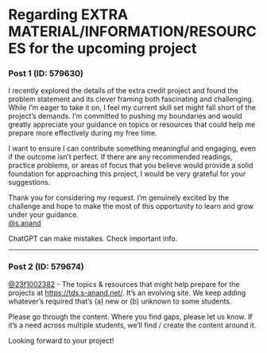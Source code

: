 # Regarding EXTRA MATERIAL/INFORMATION/RESOURCES for the upcoming project

### Post 1 (ID: 579630)

I recently explored the details of the extra credit project and found the
problem statement and its clever framing both fascinating and challenging.
While I’m eager to take it on, I feel my current skill set might fall short of
the project’s demands. I’m committed to pushing my boundaries and would
greatly appreciate your guidance on topics or resources that could help me
prepare more effectively during my free time.

I want to ensure I can contribute something meaningful and engaging, even if
the outcome isn’t perfect. If there are any recommended readings, practice
problems, or areas of focus that you believe would provide a solid foundation
for approaching this project, I would be very grateful for your suggestions.

Thank you for considering my request. I’m genuinely excited by the challenge
and hope to make the most of this opportunity to learn and grow under your
guidance.  
[@s.anand](/u/s.anand)

ChatGPT can make mistakes. Check important info.


---

### Post 2 (ID: 579674)

[@23f1002382](/u/23f1002382) \- The topics & resources that might help prepare
for the projects at <https://tds.s-anand.net/>. It’s an evolving site. We keep
adding whatever’s required that’s (a) new or (b) unknown to some students.

Please go through the content. Where you find gaps, please let us know. If
it’s a need across multiple students, we’ll find / create the content around
it.

Looking forward to your project!

